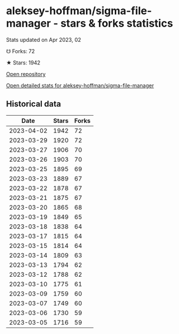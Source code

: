 # aleksey-hoffman/sigma-file-manager - stars & forks statistics

Stats updated on Apr 2023, 02

☋ Forks: 72

★ Stars: 1942

[Open repository](https://github.com/aleksey-hoffman/sigma-file-manager)

[Open detailed stats for aleksey-hoffman/sigma-file-manager](https://reviewgithub.com/rep/aleksey-hoffman/sigma-file-manager)

## Historical data
| Date | Stars | Forks |
|------|-------|-------|
| 2023-04-02 | 1942 | 72 | 
| 2023-03-29 | 1920 | 72 | 
| 2023-03-27 | 1906 | 70 | 
| 2023-03-26 | 1903 | 70 | 
| 2023-03-25 | 1895 | 69 | 
| 2023-03-23 | 1889 | 67 | 
| 2023-03-22 | 1878 | 67 | 
| 2023-03-21 | 1875 | 67 | 
| 2023-03-20 | 1865 | 68 | 
| 2023-03-19 | 1849 | 65 | 
| 2023-03-18 | 1838 | 64 | 
| 2023-03-17 | 1815 | 64 | 
| 2023-03-15 | 1814 | 64 | 
| 2023-03-14 | 1809 | 63 | 
| 2023-03-13 | 1794 | 62 | 
| 2023-03-12 | 1788 | 62 | 
| 2023-03-10 | 1775 | 61 | 
| 2023-03-09 | 1759 | 60 | 
| 2023-03-07 | 1749 | 60 | 
| 2023-03-06 | 1730 | 59 | 
| 2023-03-05 | 1716 | 59 | 

